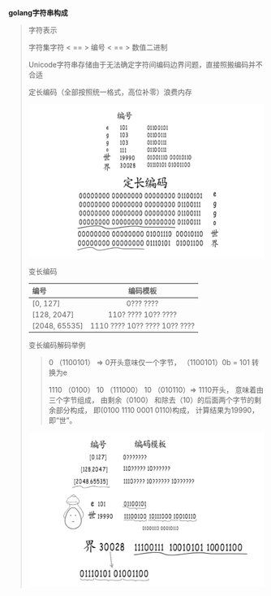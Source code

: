 **golang字符串构成**

>字符表示 
>
>字符集字符 < == > 编号 < == > 数值二进制
>
>Unicode字符串存储由于无法确定字符间编码边界问题，直接照搬编码并不合适
>
>定长编码（全部按照统一格式，高位补零）浪费内存
>
><img src="%E5%AD%97%E7%AC%A6%E4%B8%B2%E6%9E%84%E6%88%90.assets/%E5%AE%9A%E9%95%BF%E7%BC%96%E7%A0%81.PNG" alt="定长编码.PNG" style="zoom:50%;" />
>
>变长编码
>
>| 编号          |            编码模板            |
>| :------------ | :----------------------------: |
>| [0, 127]      |           0??? ????            |
>| [128, 2047]   |      110? ???? 10?? ????       |
>| [2048, 65535] | 1110 ???? 10??  ???? 10?? ???? |
>
>变长编码解码举例
>
>> 0 （1100101） => 0开头意味仅一个字节， （1100101）0b = 101 转换为e
>>
>> 1110 （0100） 10 （111000） 10 （010110）=> 1110开头， 意味着由三个字节组成， 由剩余（0100） 和除去（10）的后面两个字节的剩余部分构成， 即(0100 1110 0001 0110)构成， 计算结果为19990， 即“世”。
>
><img src="%E5%AD%97%E7%AC%A6%E4%B8%B2%E6%9E%84%E6%88%90.assets/%E5%8F%98%E9%95%BF%E7%BC%96%E7%A0%81%E7%BC%96%E8%A7%A3%E7%A0%81.PNG" style="zoom:50%;" />

 